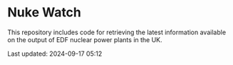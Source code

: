 # Nuke Watch

This repository includes code for retrieving the latest information available on the output of EDF nuclear power plants in the UK.

Last updated: 2024-09-17 05:12